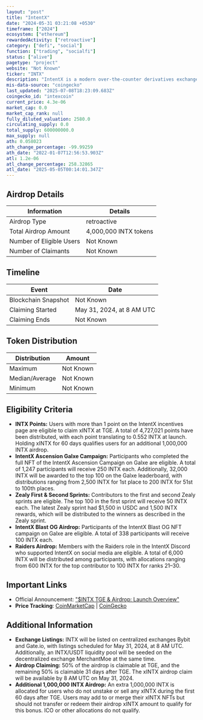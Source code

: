 ```yaml
---
layout: "post"
title: "IntentX"
date: "2024-05-31 03:21:08 +0530"
timeframe: ["2024"]
ecosystem: ["ethereum"]
rewardedActivity: ["retroactive"]
category: ["defi", "social"]
function: ["trading", "socialfi"]
status: ["alive"]
pagetype: "project"
website: "Not Known"
ticker: "INTX"
description: "IntentX is a modern over-the-counter derivatives exchange specializing in perpetual futures trading."
mis-data-source: "coingecko"
last_updated: "2025-07-08T18:23:09.683Z"
coingecko_id: "intexcoin"
current_price: 4.3e-06
market_cap: 0.0
market_cap_rank: null
fully_diluted_valuation: 2580.0
circulating_supply: 0.0
total_supply: 600000000.0
max_supply: null
ath: 0.058023
ath_change_percentage: -99.99259
ath_date: "2022-01-07T12:56:53.903Z"
atl: 1.2e-06
atl_change_percentage: 258.32865
atl_date: "2025-05-05T00:14:01.347Z"
---
```


## Airdrop Details

| Information              | Details               |
| ------------------------ | --------------------- |
| Airdrop Type             | retroactive           |
| Total Airdrop Amount     | 4,000,000 INTX tokens |
| Number of Eligible Users | Not Known             |
| Number of Claimants      | Not Known             |

## Timeline

| Event               | Date                      |
| ------------------- | ------------------------- |
| Blockchain Snapshot | Not Known                 |
| Claiming Started    | May 31, 2024, at 8 AM UTC |
| Claiming Ends       | Not Known                 |

## Token Distribution

| Distribution   | Amount    |
| -------------- | --------- |
| Maximum        | Not Known |
| Median/Average | Not Known |
| Minimum        | Not Known |

## Eligibility Criteria

- **INTX Points:** Users with more than 1 point on the IntentX incentives page are eligible to claim xINTX at TGE. A total of 4,727,021 points have been distributed, with each point translating to 0.552 INTX at launch. Holding xINTX for 60 days qualifies users for an additional 1,000,000 INTX airdrop.
- **IntentX Ascension Galxe Campaign:** Participants who completed the full NFT of the IntentX Ascension Campaign on Galxe are eligible. A total of 1,247 participants will receive 250 INTX each. Additionally, 32,000 INTX will be awarded to the top 100 on the Galxe leaderboard, with distributions ranging from 2,500 INTX for 1st place to 200 INTX for 51st to 100th places.
- **Zealy First & Second Sprints:** Contributors to the first and second Zealy sprints are eligible. The top 100 in the first sprint will receive 50 INTX each. The latest Zealy sprint had $1,500 in USDC and 1,500 INTX rewards, which will be distributed to the winners as described in the Zealy sprint.
- **IntentX Blast OG Airdrop:** Participants of the IntentX Blast OG NFT campaign on Galxe are eligible. A total of 338 participants will receive 100 INTX each.
- **Raiders Airdrop:** Members with the Raiders role in the IntentX Discord who supported IntentX on social media are eligible. A total of 6,000 INTX will be distributed among participants, with allocations ranging from 600 INTX for the top contributor to 100 INTX for ranks 21–30.

## Important Links

- Official Announcement: ["$INTX TGE & Airdrop: Launch Overview"](https://medium.com/@IntentX/intx-tge-airdrop-launch-overview-8a329d386d1d)
- **Price Tracking**: [CoinMarketCap](https://coinmarketcap.com/currencies/intentx) | [CoinGecko](https://www.coingecko.com/en/coins/intentx)

## Additional Information

- **Exchange Listings:** INTX will be listed on centralized exchanges Bybit and Gate.io, with listings scheduled for May 31, 2024, at 8 AM UTC. Additionally, an INTX/USDT liquidity pool will be seeded on the decentralized exchange MerchantMoe at the same time.
- **Airdrop Claiming:** 50% of the airdrop is claimable at TGE, and the remaining 50% is claimable 31 days after TGE. The xINTX airdrop claim will be available by 8 AM UTC on May 31, 2024.
- **Additional 1,000,000 INTX Airdrop:** An extra 1,000,000 INTX is allocated for users who do not unstake or sell any xINTX during the first 60 days after TGE. Users may add to or merge their xINTX NFTs but should not transfer or redeem their airdrop xINTX amount to qualify for this bonus. ICO or other allocations do not qualify.